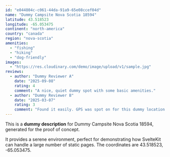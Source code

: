```yaml
---
id: "e044804c-c061-44da-91a9-65e08ccef04d"
name: "Dummy Campsite Nova Scotia 18594"
latitude: 43.518523
longitude: -65.053475
continent: "north-america"
country: "canada"
region: "nova-scotia"
amenities:
  - "fishing"
  - "hiking"
  - "dog-friendly"
images:
  - "https://res.cloudinary.com/demo/image/upload/v1/sample.jpg"
reviews:
  - author: "Dummy Reviewer A"
    date: "2025-09-08"
    rating: 4
    comment: "A nice, quiet dummy spot with some basic amenities."
  - author: "Dummy Reviewer B"
    date: "2025-03-07"
    rating: 3
    comment: "Found it easily. GPS was spot on for this dummy location."
---
```


This is a **dummy description** for Dummy Campsite Nova Scotia 18594, generated for the proof of concept.

It provides a serene environment, perfect for demonstrating how SvelteKit can handle a large number of static pages. The coordinates are 43.518523, -65.053475.
